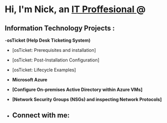 <h1>Hi, I'm Nick, an <a href="https://www.linkedin.com/in/nicholas-els-97091a306"> IT Proffesional </a>@</h1>

<h2> Information Technology Projects :</h2>

-<b>osTicket (Help Desk Ticketing System) </b>
- [osTicket: Prerequisites and installation] 
- [osTicket: Post-Installation Configuration]
- [osTicket: Lifecycle Examples]
- <b>Microsoft Azure<b>
- [Configure On-premises Active Directory within Azure VMs]
- [Network Security Groups (NSGs) and inspecting Network Protocols]

- <h2> Connect with me:</h2>

[linkedin]: https://www.linkedin.com/in/nicholas-els-97091a306/
